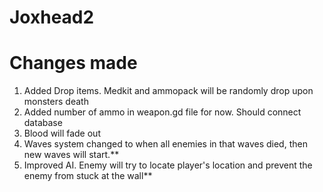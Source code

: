 # Joxhead2

# Changes made

1. Added Drop items. Medkit and ammopack will be randomly drop upon monsters death
2. Added number of ammo in weapon.gd file for now. Should connect database 
3. Blood will fade out
4. Waves system changed to when all enemies in that waves died, then new waves will start.**
5. Improved AI. Enemy will try to locate player's location and prevent the enemy from stuck at the wall**

